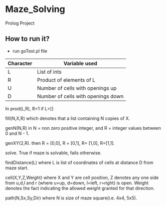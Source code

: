 # Maze_Solving
Prolog Project

## How to run it?
   -  run goTest.pl file

| Character | Variable used |
| -- | -- |
| L | List of ints |
| R | Product of elements of L |
| U | Number of cells with openings up |
| D | Number of cells with openings down |

In prod(L,R),  R=1 if L=[] 

fill(N,X,R) which denotes that a list containing N copies of X.

genN(N,R) in N = non zero positive integer, and R = integer values between 0 and N - 1.

genXY(2,R). then R = [0,0], R = [0,1], R= [1,0], R=[1,1].

solve. True if maze is solvable, fails otherwise.

findDistance(L) where L is list of coordinates of cells at distance D from maze start.

cell(X,Y,Z,Weight) where X and Y are cell position, Z denotes any one side from u,d,l and r (where u=up, d=down, l=left, r=right) is open. Weight denotes the fact indicating the allowed weight granted for that direction.

path(N,Sx,Sy,Dir) where N is size of maze square(i.e. 4x4, 5x5). 

